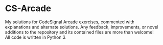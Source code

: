 # CS-Arcade
My solutions for CodeSignal Arcade exercises, commented with explanations and alternate solutions.
Any feedback, improvements, or novel additions to the repository and its contained files are more than welcome!
All code is written in Python 3.
